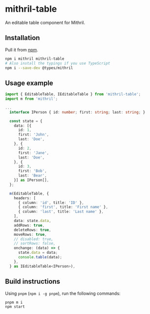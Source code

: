 # mithril-table

An editable table component for Mithril.

## Installation

Pull it from [npm](https://www.npmjs.com/package/mithril-table).

```bash
npm i mithril mithril-table
# Also install the typings if you use TypeScript
npm i --save-dev @types/mithril
```

## Usage example

```ts
import { EditableTable, IEditableTable } from 'mithril-table';
import m from 'mithril';

...
  interface IPerson { id: number; first: string; last: string; }

  const state = {
    data: [{
      id: 1,
      first: 'John',
      last: 'Doe',
    }, {
      id: 2,
      first: 'Jane',
      last: 'Doe',
    }, {
      id: 3,
      first: 'Bob',
      last: 'Bear',
    }] as IPerson[],
  };

  m(EditableTable, {
    headers: [
      { column: 'id', title: 'ID' },
      { column: 'first', title: 'First name' },
      { column: 'last', title: 'Last name' },
    ],
    data: state.data,
    addRows: true,
    deleteRows: true,
    moveRows: true,
    // disabled: true,
    // sortRows: false,
    onchange: (data) => {
      state.data = data;
      console.table(data);
    },
  } as IEditableTable<IPerson>),

```

## Build instructions

Using `pnpm` (`npm i -g pnpm`), run the following commands:

```bash
pnpm m i
npm start
```
